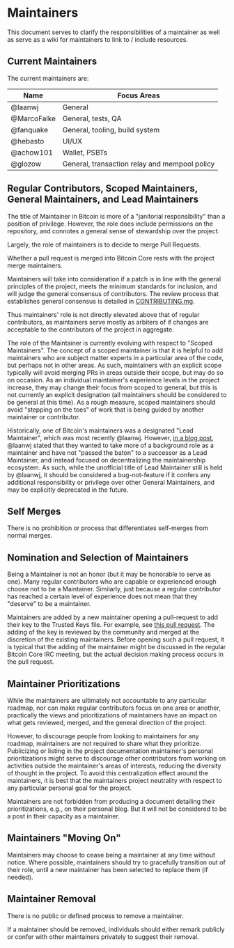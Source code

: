 # Maintainers

This document serves to clarify the responsibilities of a maintainer as well as
serve as a wiki for maintainers to link to / include resources.


## Current Maintainers

The current maintainers are:

| Name  | Focus Areas |
| ------------- | ------------- |
| @laanwj | General  |
| @MarcoFalke   | General, tests, QA  |
| @fanquake   | General, tooling, build system  |
| @hebasto    | UI/UX  |
| @achow101    | Wallet, PSBTs  |
| @glozow     | General, transaction relay and mempool policy |



## Regular Contributors, Scoped Maintainers, General Maintainers, and Lead Maintainers

The title of Maintainer in Bitcoin is more of a "janitorial responsibility"
than a position of privilege. However, the role does include permissions on the
repository, and connotes a general sense of stewardship over the project.


Largely, the role of maintainers is to decide to merge Pull Requests.

Whether a pull request is merged into Bitcoin Core rests with the project merge
maintainers.

Maintainers will take into consideration if a patch is in line with the general
principles of the project, meets the minimum standards for inclusion, and will
judge the general consensus of contributors. The review process that
establishes general consensus is detailed in
[CONTRIBUTING.mg](/CONTRIBUTING.md).

Thus maintainers' role is not directly elevated above that of regular
contributors, as maintainers serve mostly as arbiters of if changes are
acceptable to the contributors of the project in aggregate.

The role of the Maintainer is currently evolving with respect to "Scoped
Maintainers". The concept of a scoped maintainer is that it is helpful to add
maintainers who are subject matter experts in a particular area of the code,
but perhaps not in other areas. As such, maintainers with an explicit scope
typically will avoid merging PRs in areas outside their scope, but may do so on
occasion. As an individual maintainer's experience levels in the project
increase, they may change their focus from scoped to general, but this is not
currently an explicit designation (all maintainers should be considered to be
general at this time). As a rough measure, scoped maintainers should avoid
"stepping on the toes" of work that is being guided by another maintainer or
contributor.

Historically, one of Bitcoin's maintainers was a designated "Lead Maintainer",
which was most recently @laanwj. However, [in a blog
post](https://laanwj.github.io/2021/01/21/decentralize.html), @laanwj stated
that they wanted to take more of a background role as a maintainer and have not
"passed the baton" to a successor as a Lead Maintainer, and instead focused on
decentralizing the maintainership ecosystem. As such, while the unofficial
title of Lead Maintainer still is held by @laanwj, it should be considered a
bug-not-feature if it confers any additional responsibility or privilege over
other General Maintainers, and may be explicitly deprecated in the future.

## Self Merges

There is no prohibition or process that differentiates self-merges from normal
merges.


## Nomination and Selection of Maintainers

Being a Maintainer is not an honor (but it may be honorable to serve as one).
Many regular contributors who are capable or experienced enough choose not to
be a Maintainer. Similarly, just because a regular contributor has reached a
certain level of experience does not mean that they "deserve" to be a maintainer.

Maintainers are added by a new maintainer opening a pull-request to add their
key to the Trusted Keys file. For example, see [this pull
request](https://github.com/bitcoin/bitcoin/pull/23798). The adding of the key
is reviewed by the community and merged at the discretion of the existing
maintainers. Before opening such a pull request, it is typical that the adding
of the maintainer might be discussed in the regular Bitcoin Core IRC meeting,
but the actual decision making process occurs in the pull request.


## Maintainer Prioritizations

While the maintainers are ultimately not accountable to any particular roadmap,
nor can make regular contributors focus on one area or another, practically the
views and prioritizations of maintainers have an impact on what gets reviewed,
merged, and the general direction of the project.


However, to discourage people from looking to maintainers for any roadmap,
maintainers are not required to share what they prioritize. Publicizing or
listing in the project documentation maintainer's personal prioritizations
might serve to discourage other contributors from working on activities outside
the maintainer's areas of interests, reducing the diversity of thought in the
project. To avoid this centralization effect around the maintainers, it is best
that the maintainers project neutrality with respect to any particular personal
goal for the project.

Maintainers are not forbidden from producing a document detailing their
prioritizations, e.g., on their personal blog. But it will not be considered to
be a post in their capacity as a maintainer.

## Maintainers "Moving On"

Maintainers may choose to cease being a maintainer at any time without notice.
Where possible, maintainers should try to gracefully transition out of their
role, until a new maintainer has been selected to replace them (if needed).

## Maintainer Removal

There is no public or defined process to remove a maintainer.

If a maintainer should be removed, individuals should either remark publicly or
confer with other maintainers privately to suggest their removal.
